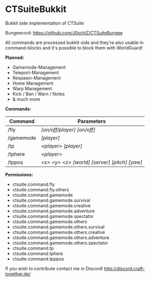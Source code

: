 # CTSuiteBukkit
Bukkit side implementation of CTSuite

Bungeecord: https://github.com/J0schlZ/CTSuiteBungee

All commands are processed bukkit-side and they're also usable in command-blocks and it's possible to block them with WorldGuard!

**Planned:**
 - Gamemode-Management
 - Teleport-Management
 - Respawn-Management
 - Home Management
 - Warp Management
 - Kick / Ban / Warn / Notes
 - & much more

**Commands:**

Command | Parameters
------------ | -------------
/fly | *[on/off/player] [on/off]*
/gamemode | *<gamemode> [player]*
/tp | *\<player> [player]*
/tphere | *\<player>*
/tppos | *\<x> \<y> \<z> [world] [server] [pitch] [yaw]*

**Permissions:**
 - ctsuite.command.fly
 - ctsuite.command.fly.others
 - ctsuite.command.gamemode
 - ctsuite.command.gamemode.survival
 - ctsuite.command.gamemode.creative
 - ctsuite.command.gamemode.adventure
 - ctsuite.command.gamemode.spectator
 - ctsuite.command.gamemode.others
 - ctsuite.command.gamemode.others.survival
 - ctsuite.command.gamemode.others.creative
 - ctsuite.command.gamemode.others.adventure
 - ctsuite.command.gamemode.others.spectator
 - ctsuite.command.tp
 - ctsuite.command.tphere
 - ctsuite.command.tpppos
 
 If you wish to contribute contact me in Discord!
 http://discord.craft-together.de/
